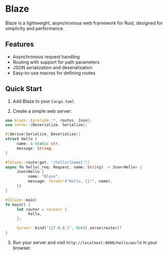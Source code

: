 # Blaze

Blaze is a lightweight, asynchronous web framework for Rust, designed for simplicity and performance.

## Features

- Asynchronous request handling
- Routing with support for path parameters
- JSON serialization and deserialization
- Easy-to-use macros for defining routes

## Quick Start

1. Add Blaze to your `Cargo.toml`

2. Create a simple web server:

```rust
use blaze::{prelude::*, routes, Json};
use serde::{Deserialize, Serialize};

#[derive(Serialize, Deserialize)]
struct Hello {
	 name: &'static str,
	 message: String,
}

#[blaze::route(get, "/hello/{name}")]
async fn hello(_req: Request, name: String) -> Json<Hello> {
	 Json(Hello {
		  name: "Blaze",
		  message: format!("Hello, {}!", name),
	 })
}

#[blaze::main]
fn main() {
	 let router = routes! {
		  hello,
	 };

	 Server::bind("127.0.0.1", 8080).serve(router)?
}
```

3. Run your server and visit `http://localhost:8080/hello/world` in your browser.
